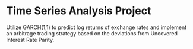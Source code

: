 # Time Series Analysis Project
Utilize GARCH(1,1) to predict log returns of exchange rates and implement an arbitrage trading strategy based on the deviations from Uncovered Interest Rate Parity.
